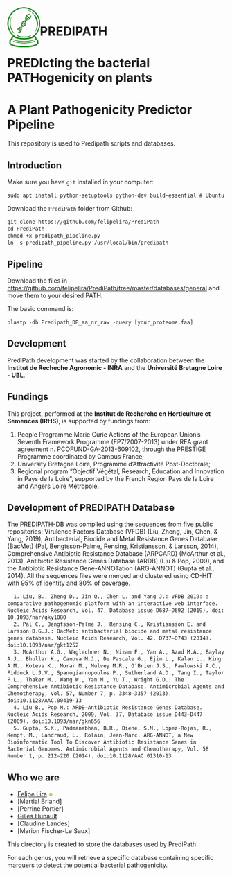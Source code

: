 <img align="left" width="15%" src="fig_predipath.png"> 

# PREDIPATH
# PREDIcting the bacterial PATHogenicity on plants
# A Plant Pathogenicity Predictor Pipeline 


This repository is used to Predipath scripts and databases.
## Introduction

Make sure you have `git` installed in your computer:
```
sudo apt install python-setuptools python-dev build-essential # Ubuntu
```
Download the `PrediPath` folder from Github:

```download
git clone https://github.com/felipelira/PrediPath
cd PrediPath
chmod +x predipath_pipeline.py
ln -s predipath_pipeline.py /usr/local/bin/predipath
```
## Pipeline
Download the files in https://github.com/felipelira/PrediPath/tree/master/databases/general and move them to your desired PATH.

  The basic command is:
  
    blastp -db Predipath_DB_aa_nr_raw -query [your_proteome.faa]


## Development
PrediPath development was started by the collaboration between the **Institut de Recheche Agronomic - INRA** and the **Université Bretagne Loire - UBL**.

## Fundings
This project, performed at the **Institut de Recherche en Horticulture et Semences (IRHS)**, is supported by fundings from:

1. People Programme Marie Curie Actions of the European Union’s Seventh Framework Programme (FP7/2007-2013) under REA grant agreement n. PCOFUND-GA-2013-609102, through the PRESTIGE Programme coordinated by Campus France;
2. University Bretagne Loire, Programme d’Attractivité Post-Doctorale;
3. Regional program “Objectif Végétal, Research, Education and Innovation in Pays de la Loire”, supported by the French Region Pays de la Loire and Angers Loire Métropole.


## Development of PREDIPATH Database

The PREDIPATH-DB was compiled using the sequences from five public repositories: Virulence Factors Database (VFDB) (Liu, Zheng, Jin, Chen, & Yang, 2019)⁠, Antibacterial, Biocide and Metal Resistance Genes Database (BacMet) (Pal, Bengtsson-Palme, Rensing, Kristiansson, & Larsson, 2014)⁠, Comprehensive Antibiotic Resistance Database (ARPCARD) (McArthur et al., 2013)⁠, Antibiotic Resistance Genes Database (ARDB) (Liu & Pop, 2009)⁠, and the Antibiotic Resistance Gene-ANNOTation (ARG-ANNOT) (Gupta et al., 2014)⁠. All the sequences files were merged and clustered using CD-HIT with 95% of identity and 80% of coverage.

```
  1. Liu, B., Zheng D., Jin Q., Chen L. and Yang J.: VFDB 2019: a comparative pathogenomic platform with an interactive web interface. Nucleic Acids Research, Vol. 47, Database issue D687–D692 (2019). doi: 10.1093/nar/gky1080
  2. Pal C., Bengtsson-Palme J., Rensing C., Kristiansson E. and Larsson D.G.J.: BacMet: antibacterial biocide and metal resistance genes database. Nucleic Acids Research, Vol. 42, D737–D743 (2014). doi:10.1093/nar/gkt1252
  3. McArthur A.G., Waglechner N., Nizam F., Yan A., Azad M.A., Baylay A.J., Bhullar K., Canova M.J., De Pascale G., Ejim L., Kalan L., King A.M., Koteva K., Morar M., Mulvey M.R., O’Brien J.S., Pawlowski A.C., Piddock L.J.V., Spanogiannopoulos P., Sutherland A.D., Tang I., Taylor P.L., Thaker M., Wang W., Yan M., Yu T., Wright G.D.: The Comprehensive Antibiotic Resistance Database. Antimicrobial Agents and Chemotherapy, Vol. 57, Number 7, p. 3348–3357 (2013). doi:10.1128/AAC.00419-13
  4. Liu B., Pop M.: ARDB—Antibiotic Resistance Genes Database. Nucleic Acids Research, 2009, Vol. 37, Database issue D443–D447 (2009). doi:10.1093/nar/gkn656
  5. Gupta, S.K., Padmanabhan, B.R., Diene, S.M., Lopez-Rojas, R., Kempf, M., Landraud, L., Rolain, Jean-Marc. ARG-ANNOT, a New Bioinformatic Tool To Discover Antibiotic Resistance Genes in Bacterial Genomes. Antimicrobial Agents and Chemotherapy, Vol. 58 Number 1, p. 212–220 (2014). doi:10.1128/AAC.01310-13
```


## Who we are
* [Felipe Lira](https://github.com/felipelira) [<img width="2%" src="figures/0.png">](https://orcid.org/0000-0002-5953-554X)
* [Martial Briand]
* [Perrine Portier]
* [Gilles Hunault](http://forge.info.univ-angers.fr/~gh/)
* [Claudine Landes]
* [Marion Fischer-Le Saux]


This directory is created to store the databases used by PrediPath.

For each genus, you will retrieve a specific database containing specific marquers to detect the potential bacterial pathogenicity.

